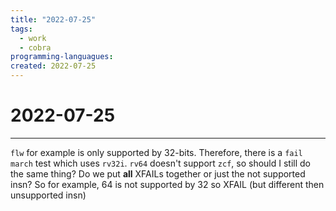 ```yaml
---
title: "2022-07-25"
tags:
  - work
  - cobra
programming-languagues:
created: 2022-07-25
---
```

# 2022-07-25
---
`flw` for example is only supported by 32-bits. Therefore, there is a `fail march` test which uses `rv32i`. `rv64` doesn't support `zcf`, so should I still do the same thing? Do we put **all** XFAILs together or just the not supported insn? So for example, 64 is not supported by 32 so XFAIL (but different then unsupported insn)